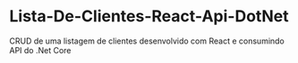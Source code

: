 # Lista-De-Clientes-React-Api-DotNet
CRUD de uma listagem de clientes desenvolvido com React e consumindo API do .Net Core
